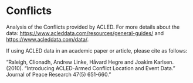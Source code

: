 # Conflicts

Analysis of the Conflicts provided by ACLED. For more details about the data: https://www.acleddata.com/resources/general-guides/ and https://www.acleddata.com/data/.

If using ACLED data in an academic paper or article, please cite as follows:

“Raleigh, Clionadh, Andrew Linke, Håvard Hegre and Joakim Karlsen. (2010). “Introducing ACLED-Armed Conflict Location and Event Data.” Journal of Peace Research 47(5) 651-660.”


